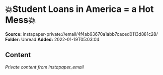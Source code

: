 # 💥Student Loans in America = a Hot Mess💥

**Source:** instapaper-private://email/4f4ab63670a1abb7caced0113d881c28/
**Folder:** Unread
**Added:** 2022-01-19T05:03:04




## Content
*Private content from instapaper_email*
